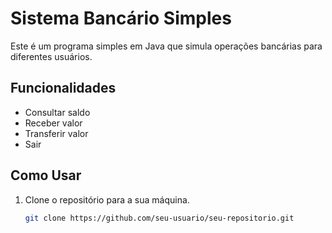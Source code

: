 # Sistema Bancário Simples

Este é um programa simples em Java que simula operações bancárias para diferentes usuários.

## Funcionalidades

- Consultar saldo
- Receber valor
- Transferir valor
- Sair

## Como Usar

1. Clone o repositório para a sua máquina.
   ```bash
   git clone https://github.com/seu-usuario/seu-repositorio.git
